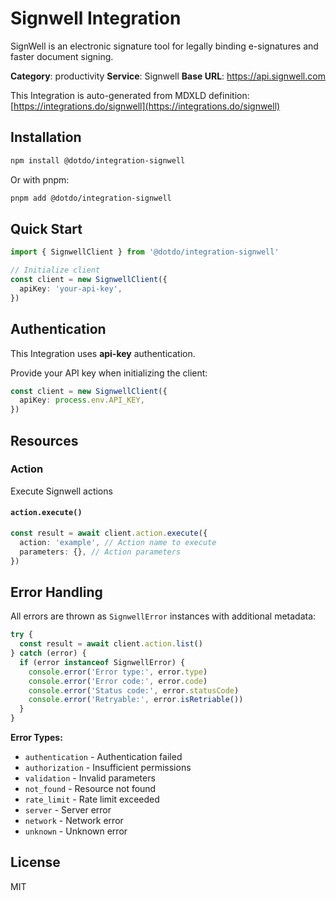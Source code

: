 # Signwell Integration

SignWell is an electronic signature tool for legally binding e-signatures and faster document signing.

**Category**: productivity
**Service**: Signwell
**Base URL**: https://api.signwell.com

This Integration is auto-generated from MDXLD definition: [https://integrations.do/signwell](https://integrations.do/signwell)

## Installation

```bash
npm install @dotdo/integration-signwell
```

Or with pnpm:

```bash
pnpm add @dotdo/integration-signwell
```

## Quick Start

```typescript
import { SignwellClient } from '@dotdo/integration-signwell'

// Initialize client
const client = new SignwellClient({
  apiKey: 'your-api-key',
})
```

## Authentication

This Integration uses **api-key** authentication.

Provide your API key when initializing the client:

```typescript
const client = new SignwellClient({
  apiKey: process.env.API_KEY,
})
```

## Resources

### Action

Execute Signwell actions

#### `action.execute()`

```typescript
const result = await client.action.execute({
  action: 'example', // Action name to execute
  parameters: {}, // Action parameters
})
```

## Error Handling

All errors are thrown as `SignwellError` instances with additional metadata:

```typescript
try {
  const result = await client.action.list()
} catch (error) {
  if (error instanceof SignwellError) {
    console.error('Error type:', error.type)
    console.error('Error code:', error.code)
    console.error('Status code:', error.statusCode)
    console.error('Retryable:', error.isRetriable())
  }
}
```

**Error Types:**

- `authentication` - Authentication failed
- `authorization` - Insufficient permissions
- `validation` - Invalid parameters
- `not_found` - Resource not found
- `rate_limit` - Rate limit exceeded
- `server` - Server error
- `network` - Network error
- `unknown` - Unknown error

## License

MIT
